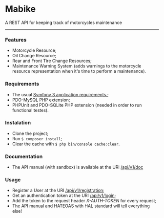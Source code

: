 Mabike
======
A REST API for keeping track of motorcycles maintenance 

--------
### Features
- Motorcycle Resource;
- Oil Change Resource;
- Rear and Front Tire Change Resources;
- Maintenance Warning System  (adds warnings to the motorcycle resource representation when it's time to perform a maintenance).
### Requirements
- The usual [Symfony 3 application requirements.](http://symfony.com/doc/3.0/reference/requirements.html);
- PDO-MySQL PHP extension;
- PHPUnit and PDO-SQLite PHP extension (needed in order to run functional testes).
### Instalation
- Clone the project;
- Run  ``` $ composer install ```;
- Clear the cache with ``` $ php bin/console cache:clear ```.

### Documentation
- The API manual (with sandbox) is available at the URI [/api/v1/doc](/api/v1/doc)

### Usage
- Register a User at the URI [/api/v1/registration](/api/v1/registration);
- Get an authentication token at the URI  [/api/v1/login](/api/v1/login);
- Add the token to the request header *X-AUTH-TOKEN* for every request;
- The API manual and HATEOAS with HAL standard will tell everything else!

